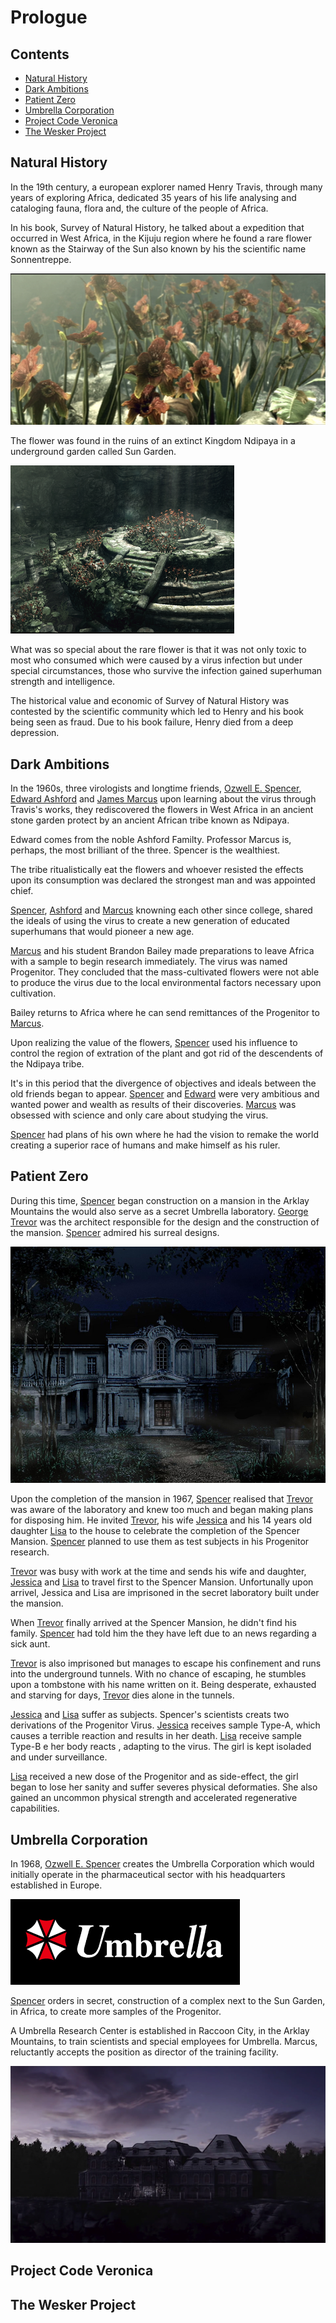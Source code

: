 # Prologue

## Contents
+ [Natural History](#natural-history)
+ [Dark Ambitions](#dark-ambitions)
+ [Patient Zero](#patient-zero)
+ [Umbrella Corporation](#umbrella-corporation)
+ [Project Code Veronica](#project-code-veronica)
+ [The Wesker Project](#the-wesker-project)

## Natural History

In the 19th century, a european explorer named Henry Travis, through many years of exploring Africa, dedicated 35 years of his life analysing and cataloging fauna, flora and, the culture of the people of Africa.

In his book, Survey of Natural History, he talked about a expedition that occurred in West Africa, in the Kijuju region where he found a rare flower known as the Stairway of the Sun also known by his the scientific name Sonnentreppe.

![Stairway of the Sun](images/stairway-of-the-sun.png)


The flower was found in the ruins of an extinct Kingdom Ndipaya in a underground garden called Sun Garden.

![Sun Garden](images/sungarden.png)

What was so special about the rare flower is that it was not only toxic to most who consumed which were caused by a virus infection but under special circumstances, those who survive the infection gained
superhuman strength and intelligence.

The historical value and economic of Survey of Natural History was contested by the scientific community which led to  Henry and his book being seen as fraud. Due to his book failure, Henry died from a deep depression.

## Dark Ambitions

In the 1960s, three virologists and longtime friends, [Ozwell E. Spencer](characters/ozwell-spencer.md), [Edward Ashford](characters/edward-ashford.md) and [James Marcus](characters/james-marcus.md) upon learning about the virus through Travis's works, they rediscovered the flowers in West Africa in an ancient stone garden protect by an ancient African tribe known as Ndipaya.

Edward comes from the noble Ashford Familty. Professor Marcus is, perhaps, the most brilliant of the three. Spencer is the wealthiest.

The tribe ritualistically eat the flowers and whoever resisted the effects upon its consumption was declared the strongest man and was appointed chief.

[Spencer](characters/ozwell-spencer.md), [Ashford](characters/edward-ashford.md) and [Marcus](characters/james-marcus.md) knowning each other since college, shared the ideals of using the virus to create a new generation of educated superhumans that would pioneer a new age.

[Marcus](characters/james-marcus.md) and his student Brandon Bailey made preparations to leave Africa with a sample to begin research immediately. The virus was named Progenitor. They concluded that the mass-cultivated flowers were not able to produce the virus due to the local environmental factors necessary upon cultivation.

Bailey returns to Africa where he can send remittances of the Progenitor to [Marcus](characters/james-marcus.md).

Upon realizing the value of the flowers, [Spencer](characters/ozwell-spencer.md) used his influence to control the region of extration of the plant and got rid of the descendents of the Ndipaya tribe.

It's in this period that the divergence of objectives and ideals between the old friends began to appear. [Spencer](characters/ozwell-spencer.md) and [Edward](characters/edward-ashford.md) were very ambitious and wanted power and wealth as results of their discoveries. [Marcus](characters/james-marcus.md) was obsessed with science and only care about studying the virus.

[Spencer](characters/ozwell-spencer.md) had plans of his own where he had the vision to remake the world creating a superior race of humans and make himself as his ruler.


## Patient Zero

During this time, [Spencer](characters/ozwell-spencer.md) began construction on a mansion in the Arklay Mountains the would also serve as a secret Umbrella laboratory. [George Trevor](characters/george-trevor.md) was the architect responsible for the design and the construction of the mansion. [Spencer](characters/ozwell-spencer.md) admired his surreal designs.

![Spencer Mansion](images/spencer-mansion.jpg)

Upon the completion of the mansion in 1967, [Spencer](characters/ozwell-spencer.md) realised that [Trevor](characters/george-trevor.md) was aware of the laboratory and knew too much and began making plans for disposing him. He invited [Trevor](characters/george-trevor.md), his wife [Jessica](characters/jessica-trevor.md) and his 14 years old daughter [Lisa](characters/lisa-trevor.md) to the house to celebrate the completion of the Spencer Mansion. [Spencer](characters/ozwell-spencer.md) planned to use them as test subjects in his Progenitor research.

[Trevor](characters/george-trevor.md) was busy with work at the time and sends his wife and daughter, [Jessica](characters/jessica-trevor.md) and [Lisa](characters/lisa-trevor.md) to travel first to the Spencer Mansion. Unfortunally upon arrivel, Jessica and Lisa are imprisoned in the secret laboratory built under the mansion.

When [Trevor](characters/george-trevor.md) finally arrived at the Spencer Mansion, he didn't find his family. [Spencer](characters/ozwell-spencer.md) had told him the they have left due to an news regarding a sick aunt.

[Trevor](characters/george-trevor.md) is also imprisoned but manages to escape his confinement and runs into the underground tunnels. With no chance of escaping, he stumbles upon a tombstone with his name written on it. Being desperate, exhausted and starving for days, [Trevor](characters/george-trevor.md) dies alone in the tunnels.

[Jessica](characters/jessica-trevor.md) and [Lisa](characters/lisa-trevor.md) suffer as subjects. Spencer's scientists creats two derivations of the Progenitor Virus. [Jessica](characters/jessica-trevor.md) receives sample Type-A, which causes a terrible reaction and results in her death. [Lisa](characters/lisa-trevor.md) receive sample Type-B e her body reacts , adapting to the virus. The girl is kept isoladed and under surveillance.

[Lisa](characters/lisa-trevor.md) received a new dose of the Progenitor and as side-effect, the girl began to lose her sanity and suffer severes physical deformaties. She also gained an uncommon physical strength and accelerated regenerative capabilities.

## Umbrella Corporation

In 1968, [Ozwell E. Spencer](characters/ozwell-spencer.md) creates the Umbrella Corporation which would initially operate in the pharmaceutical sector with his headquarters established in Europe.

![Umbrella Corporation](images/umbrella-corporation.png)

[Spencer](characters/ozwell-spencer.md) orders in secret, construction of a complex next to the Sun Garden, in Africa, to create more samples of the Progenitor.

A Umbrella Research Center is established in Raccoon City, in the Arklay Mountains, to train scientists and special employees for Umbrella. Marcus, reluctantly accepts the position as director of the training facility.

![Training Facility](images/training-facility.png)


## Project Code Veronica


## The Wesker Project
